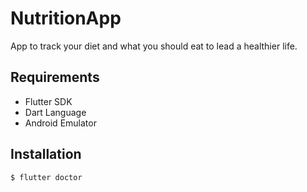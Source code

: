 # NutritionApp

App to track your diet and what you should eat to lead a healthier life.

## Requirements
- Flutter SDK
- Dart Language
- Android Emulator

## Installation
```bash
$ flutter doctor
```
